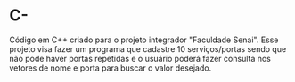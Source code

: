 # C-
Código em C++ criado para o projeto integrador "Faculdade Senai". Esse projeto visa fazer um programa que cadastre 10 serviços/portas sendo que não pode haver portas repetidas e o usuário poderá fazer consulta nos vetores de nome e porta para buscar o valor desejado.
